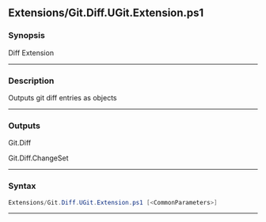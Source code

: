 
Extensions/Git.Diff.UGit.Extension.ps1
--------------------------------------
### Synopsis
Diff Extension

---
### Description

Outputs git diff entries as objects

---
### Outputs
Git.Diff


Git.Diff.ChangeSet


---
### Syntax
```PowerShell
Extensions/Git.Diff.UGit.Extension.ps1 [<CommonParameters>]
```
---


